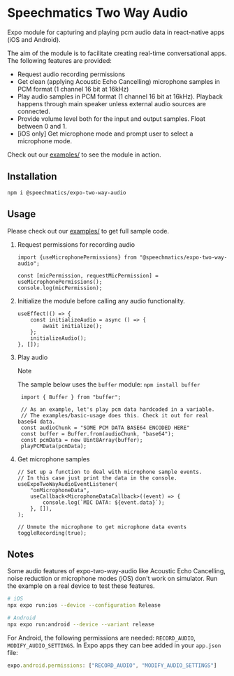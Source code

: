 # Speechmatics Two Way Audio

Expo module for capturing and playing pcm audio data in react-native apps (iOS and Android).

The aim of the module is to facilitate creating real-time conversational apps. The following features are provided:

- Request audio recording permissions
- Get clean (applying Acoustic Echo Cancelling) microphone samples in PCM format (1 channel 16 bit at 16kHz)
- Play audio samples in PCM format (1 channel 16 bit at 16kHz). Playback happens through main speaker unless external audio sources are connected.
- Provide volume level both for the input and output samples. Float between 0 and 1.
- [iOS only] Get microphone mode and prompt user to select a microphone mode.

Check out our [examples/](./examples) to see the module in action.

## Installation

```
npm i @speechmatics/expo-two-way-audio
```

## Usage

Please check out our [examples/](./examples) to get full sample code.

1. Request permissions for recording audio

   ```JSX
   import {useMicrophonePermissions} from "@speechmatics/expo-two-way-audio";

   const [micPermission, requestMicPermission] = useMicrophonePermissions();
   console.log(micPermission);
   ```

1. Initialize the module before calling any audio functionality.

   ```JSX
   useEffect(() => {
       const initializeAudio = async () => {
           await initialize();
       };
       initializeAudio();
   }, []);

   ```

1. Play audio

   > [!NOTE]
   > The sample below uses the `buffer` module:
   > `npm install buffer`

   ```JSX
    import { Buffer } from "buffer";

    // As an example, let's play pcm data hardcoded in a variable.
    // The examples/basic-usage does this. Check it out for real base64 data.
    const audioChunk = "SOME PCM DATA BASE64 ENCODED HERE"
    const buffer = Buffer.from(audioChunk, "base64");
    const pcmData = new Uint8Array(buffer);
    playPCMData(pcmData);
   ```

1. Get microphone samples

   ```JSX
   // Set up a function to deal with microphone sample events.
   // In this case just print the data in the console.
   useExpoTwoWayAudioEventListener(
       "onMicrophoneData",
       useCallback<MicrophoneDataCallback>((event) => {
           console.log(`MIC DATA: ${event.data}`);
       }, []),
   );

   // Unmute the microphone to get microphone data events
   toggleRecording(true);
   ```

## Notes

Some audio features of expo-two-way-audio like Acoustic Echo Cancelling, noise reduction or microphone modes (iOS) don't work on simulator. Run the example on a real device to test these features.

```bash
# iOS
npx expo run:ios --device --configuration Release

# Android
npx expo run:android --device --variant release
```

For Android, the following permissions are needed: `RECORD_AUDIO`, `MODIFY_AUDIO_SETTINGS`. In Expo apps they can bee added in your `app.json` file:

```javascript
expo.android.permissions: ["RECORD_AUDIO", "MODIFY_AUDIO_SETTINGS"]
```
